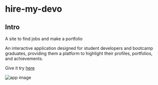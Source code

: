 #  hire-my-devo

## Intro

A site to find jobs and make a portfolio


An interactive application designed for student developers and bootcamp graduates, providing them a platform to highlight their profiles, portfolios, and achievements.

 Give it try [here](https://https://hiredevoo.herokuapp.com/)

![app image](https://res.cloudinary.com/dpapjdvi5/image/upload/v1600447494/Screen_Shot_2020-09-17_at_6.52.36_PM_bkozwp.png)
